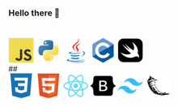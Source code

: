 ### Hello there 👋

<!--
**NicholasTerek/NicholasTerek** is a ✨ _special_ ✨ repository because its `README.md` (this file) appears on your GitHub profile.
-->

#
<div>
   <img src="https://github.com/devicons/devicon/blob/master/icons/javascript/javascript-original.svg" alt="JavaScript logo" width="50" height="50">
   <img src="https://github.com/devicons/devicon/blob/master/icons/python/python-original.svg" alt="Python logo" width="50" height="50">
   <img src="https://github.com/devicons/devicon/blob/master/icons/java/java-original.svg" alt="Java logo" width="50" height="50">
   <img src="https://github.com/devicons/devicon/blob/master/icons/c/c-original.svg" alt="C logo" width="50" height="50">
   <img src="https://github.com/devicons/devicon/blob/master/icons/swift/swift-plain.svg" alt="C logo" width="50" height="50">
</div>
##
<div>
   <img src="https://github.com/devicons/devicon/blob/master/icons/css3/css3-plain.svg" alt="JavaScript logo" width="50" height="50">
   <img src="https://github.com/devicons/devicon/blob/master/icons/html5/html5-original.svg" alt="JavaScript logo" width="50" height="50">
   <img src="https://github.com/devicons/devicon/blob/master/icons/react/react-original.svg" alt="React logo" width="50" height="50">
   <img src="https://github.com/devicons/devicon/blob/master/icons/bootstrap/bootstrap-plain.svg" alt="React logo" width="50" height="50">
   <img src="https://github.com/devicons/devicon/blob/master/icons/tailwindcss/tailwindcss-plain.svg" alt="C logo" width="50" height="50">
   <img src="https://github.com/devicons/devicon/blob/master/icons/flask/flask-original.svg" alt="Flask logo" width="50" height="50">
</div>
